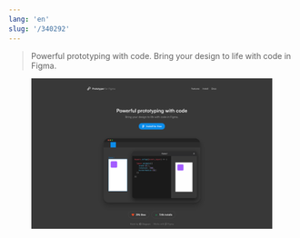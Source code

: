 ```yaml
---
lang: 'en'
slug: '/340292'
---
```


> Powerful prototyping with code. Bring your design to life with code in Figma.


<figure>

![D8DCB4.png](./../.././docs/assets/D8DCB4.png)


</figure>

<head>
  <html lang="en-US"/>
</head>
